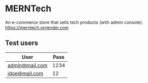 # MERNTech
An e-commerce store that sells tech products (with admin console). https://merntech.onrender.com

## Test users
| User | Pass |
|---|---|
| admin@mail.com | 1234 |
| jdoe@mail.com | 12 |
